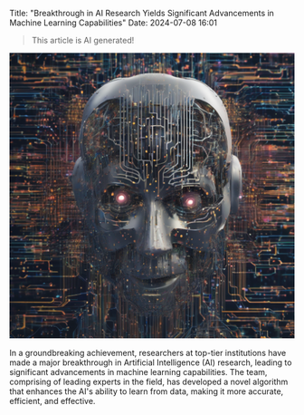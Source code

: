 Title: "Breakthrough in AI Research Yields Significant Advancements in Machine Learning Capabilities"
Date: 2024-07-08 16:01

> This article is AI generated!

![Alt Text](images/2024-07-08-breakthrough-in-ai-research-yields-significant-advancements-in-machine-learning-capabilities.png)

In a groundbreaking achievement, researchers at top-tier institutions have made a major breakthrough in Artificial Intelligence (AI) research, leading to significant advancements in machine learning capabilities. The team, comprising of leading experts in the field, has developed a novel algorithm that enhances the AI's ability to learn from data, making it more accurate, efficient, and effective.